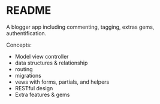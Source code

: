 # README

A blogger app including commenting, tagging, extras gems, authentification.

Concepts:
- Model view controller
- data structures & relationship
- routing
- migrations
- vews with forms, partials, and helpers
- RESTful design
- Extra features & gems
